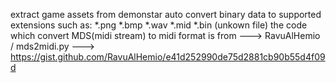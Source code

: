 extract game assets from demonstar
auto convert binary data to supported extensions such as:
    *.png
    *.bmp
    *.wav
    *.mid
    *.bin (unkown file)
the code which convert MDS(midi stream) to midi format is from ---> RavuAlHemio / mds2midi.py --->  https://gist.github.com/RavuAlHemio/e41d252990de75d2881cb90b55d4f09d
